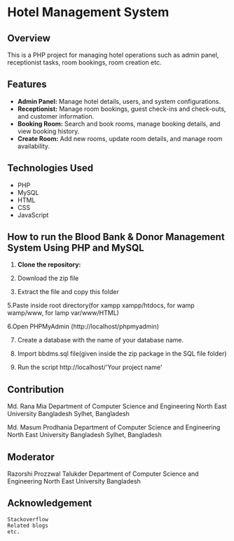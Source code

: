 # Hotel Management System

## Overview
This is a PHP project for managing hotel operations such as admin panel, receptionist tasks, room bookings, room creation etc. 

## Features
- **Admin Panel:** Manage hotel details, users, and system configurations.
- **Receptionist:** Manage room bookings, guest check-ins and check-outs, and customer information.
- **Booking Room:** Search and book rooms, manage booking details, and view booking history.
- **Create Room:** Add new rooms, update room details, and manage room availability.

## Technologies Used
- PHP
- MySQL
- HTML
- CSS
- JavaScript

## How to run the Blood Bank & Donor Management System Using PHP and MySQL

1. **Clone the repository:**

2. Download the zip file

3. Extract the file and copy this folder

5.Paste inside root directory(for xampp xampp/htdocs, for wamp wamp/www, for lamp var/www/HTML)

6.Open PHPMyAdmin (http://localhost/phpmyadmin)

7. Create a database with the name of your database name.

8. Import bbdms.sql file(given inside the zip package in the SQL file folder)

9. Run the script http://localhost/'Your project name'


## Contribution

Md. Rana Mia
Department of Computer Science and Engineering
North East University Bangladesh
Sylhet, Bangladesh

Md. Masum Prodhania
Department of Computer Science and Engineering
North East University Bangladesh
Sylhet, Bangladesh


## Moderator
Razorshi Prozzwal Talukder
Department of Computer Science and Engineering
North East University Bangladesh 

## Acknowledgement

    Stackoverflow
    Related blogs
    etc.


